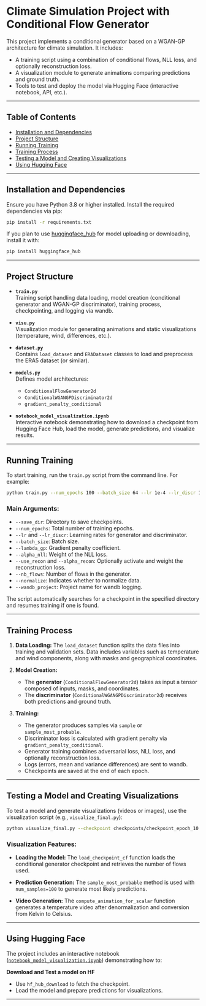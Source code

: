 # Climate Simulation Project with Conditional Flow Generator

This project implements a conditional generator based on a WGAN-GP architecture for climate simulation. It includes:

- A training script using a combination of conditional flows, NLL loss, and optionally reconstruction loss.
- A visualization module to generate animations comparing predictions and ground truth.
- Tools to test and deploy the model via Hugging Face (interactive notebook, API, etc.).

---

## Table of Contents

- [Installation and Dependencies](#installation-and-dependencies)
- [Project Structure](#project-structure)
- [Running Training](#running-training)
- [Training Process](#training-process)
- [Testing a Model and Creating Visualizations](#testing-a-model-and-creating-visualizations)
- [Using Hugging Face](#using-hugging-face)

---

## Installation and Dependencies

Ensure you have Python 3.8 or higher installed. Install the required dependencies via pip:

```bash
pip install -r requirements.txt
```

If you plan to use [huggingface_hub](https://huggingface.co/docs/huggingface_hub) for model uploading or downloading, install it with:

```bash
pip install huggingface_hub
```

---

## Project Structure

- **`train.py`**  
  Training script handling data loading, model creation (conditional generator and WGAN-GP discriminator), training process, checkpointing, and logging via wandb.

- **`visu.py`**  
  Visualization module for generating animations and static visualizations (temperature, wind, differences, etc.).

- **`dataset.py`**  
  Contains `load_dataset` and `ERADataset` classes to load and preprocess the ERA5 dataset (or similar).

- **`models.py`**  
  Defines model architectures:  
  - `ConditionalFlowGenerator2d`  
  - `ConditionalWGANGPDiscriminator2d`  
  - `gradient_penalty_conditional`

- **`notebook_model_visualization.ipynb`**  
  Interactive notebook demonstrating how to download a checkpoint from Hugging Face Hub, load the model, generate predictions, and visualize results.

---

## Running Training

To start training, run the `train.py` script from the command line. For example:

```bash
python train.py --num_epochs 100 --batch_size 64 --lr 1e-4 --lr_discr 1e-4 --save_dir checkpoints --wandb_project ClimSim
```

### Main Arguments:

- `--save_dir`: Directory to save checkpoints.
- `--num_epochs`: Total number of training epochs.
- `--lr` and `--lr_discr`: Learning rates for generator and discriminator.
- `--batch_size`: Batch size.
- `--lambda_gp`: Gradient penalty coefficient.
- `--alpha_nll`: Weight of the NLL loss.
- `--use_recon` and `--alpha_recon`: Optionally activate and weight the reconstruction loss.
- `--nb_flows`: Number of flows in the generator.
- `--normalize`: Indicates whether to normalize data.
- `--wandb_project`: Project name for wandb logging.

The script automatically searches for a checkpoint in the specified directory and resumes training if one is found.

---

## Training Process

1. **Data Loading:**
   The `load_dataset` function splits the data files into training and validation sets. Data includes variables such as temperature and wind components, along with masks and geographical coordinates.

2. **Model Creation:**
   - The **generator** (`ConditionalFlowGenerator2d`) takes as input a tensor composed of inputs, masks, and coordinates.  
   - The **discriminator** (`ConditionalWGANGPDiscriminator2d`) receives both predictions and ground truth.

3. **Training:**
   - The generator produces samples via `sample` or `sample_most_probable`.
   - Discriminator loss is calculated with gradient penalty via `gradient_penalty_conditional`.
   - Generator training combines adversarial loss, NLL loss, and optionally reconstruction loss.
   - Logs (errors, mean and variance differences) are sent to wandb.
   - Checkpoints are saved at the end of each epoch.

---

## Testing a Model and Creating Visualizations

To test a model and generate visualizations (videos or images), use the visualization script (e.g., `visualize_final.py`):

```bash
python visualize_final.py --checkpoint checkpoints/checkpoint_epoch_10.pth --data_dir /path/to/era5_data --year 2000 --fps 24 --duration 10 --save_dir visualizations
```

### Visualization Features:

- **Loading the Model:**
  The `load_checkpoint_cf` function loads the conditional generator checkpoint and retrieves the number of flows used.

- **Prediction Generation:**
  The `sample_most_probable` method is used with `num_samples=100` to generate most likely predictions.

- **Video Generation:**
  The `compute_animation_for_scalar` function generates a temperature video after denormalization and conversion from Kelvin to Celsius.

---

## Using Hugging Face

The project includes an interactive notebook ([`notebook_model_visualization.ipynb`](./notebook_model_visualization.ipynb)) demonstrating how to:


**Download and Test a model on HF**
   - Use `hf_hub_download` to fetch the checkpoint.
   - Load the model and prepare predictions for visualizations.

---


